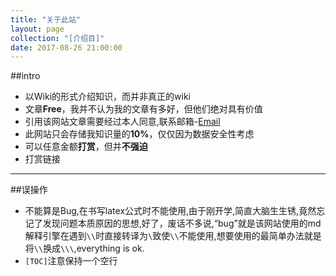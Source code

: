 ```yaml
---
title: "关于此站"
layout: page
collection: "[介绍目]"
date: 2017-08-26 21:00:00
---
```

##intro
- 以Wiki的形式介绍知识，而并非真正的wiki
- 文章**Free**，我并不认为我的文章有多好，但他们绝对具有价值
- 引用该网站文章需要经过本人同意,联系邮箱-<a href="vmit@qq.com">Email</a>
- 此网站只会存储我知识量的**10%**，仅仅因为数据安全性考虑
- 可以任意金额**打赏**，但并**不强迫**
- <a>打赏链接</a>
---
##误操作
- 不能算是Bug,在书写latex公式时不能使用,由于刚开学,简直大脑生生锈,竟然忘记了发现问题本质原因的思想,好了，废话不多说,“bug”就是该网站使用的md解释引擎在遇到`\\`时直接转译为`\`致使`\\`不能使用,想要使用的最简单办法就是将`\\`换成`\\\`,everything is ok.
- `[TOC]`注意保持一个空行
